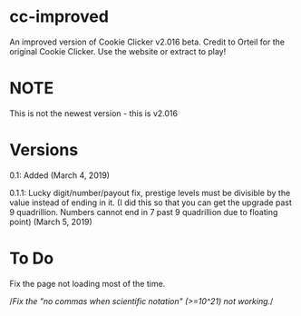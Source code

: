 # cc-improved
An improved version of Cookie Clicker v2.016 beta. Credit to Orteil for the original Cookie Clicker. Use the website or extract to play!
# NOTE
This is not the newest version - this is v2.016
# Versions
0.1: Added (March 4, 2019)

0.1.1: Lucky digit/number/payout fix, prestige levels must be divisible by the value instead of ending in it. (I did this so that you can get the upgrade past 9 quadrillion. Numbers cannot end in 7 past 9 quadrillion due to floating point) (March 5, 2019)
# To Do
Fix the page not loading most of the time.

/*Fix the "no commas when scientific notation" (>=10^21) not working.*/
